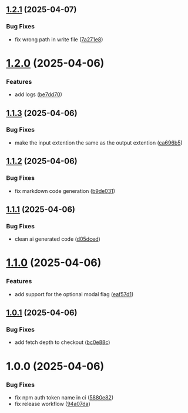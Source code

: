 ## [1.2.1](https://github.com/ahsansheikh94/jestsmith/compare/v1.2.0...v1.2.1) (2025-04-07)


### Bug Fixes

* fix wrong path in write file ([7a271e8](https://github.com/ahsansheikh94/jestsmith/commit/7a271e8fd877d28dd11637e23dc496eb00e12074))

# [1.2.0](https://github.com/ahsansheikh94/jestsmith/compare/v1.1.3...v1.2.0) (2025-04-06)


### Features

* add logs ([be7dd70](https://github.com/ahsansheikh94/jestsmith/commit/be7dd701fcd94c735f42d3b9a13e26e8d5fdf951))

## [1.1.3](https://github.com/ahsansheikh94/jestsmith/compare/v1.1.2...v1.1.3) (2025-04-06)


### Bug Fixes

* make the input extention the same as the output extention ([ca696b5](https://github.com/ahsansheikh94/jestsmith/commit/ca696b56fdebb1f57bab62cb2004933df64d3071))

## [1.1.2](https://github.com/ahsansheikh94/jestsmith/compare/v1.1.1...v1.1.2) (2025-04-06)


### Bug Fixes

* fix markdown code generation ([b9de031](https://github.com/ahsansheikh94/jestsmith/commit/b9de0312b37b390693f1a1aae3769e6990ae1f4e))

## [1.1.1](https://github.com/ahsansheikh94/jestsmith/compare/v1.1.0...v1.1.1) (2025-04-06)


### Bug Fixes

* clean ai generated code ([d05dced](https://github.com/ahsansheikh94/jestsmith/commit/d05dced5dce2f7e43f3fd1a55aac0f0b9e7127b1))

# [1.1.0](https://github.com/ahsansheikh94/jestsmith/compare/v1.0.1...v1.1.0) (2025-04-06)


### Features

* add support for the optional modal flag ([eaf57d1](https://github.com/ahsansheikh94/jestsmith/commit/eaf57d1c09febc01d6572012bc5af79e311606fb))

## [1.0.1](https://github.com/ahsansheikh94/jestsmith/compare/v1.0.0...v1.0.1) (2025-04-06)


### Bug Fixes

* add fetch depth to checkout ([bc0e88c](https://github.com/ahsansheikh94/jestsmith/commit/bc0e88c349f2b01a4c28f3aea929da7f5595acc8))

# 1.0.0 (2025-04-06)


### Bug Fixes

* fix npm auth token name in ci ([5880e82](https://github.com/ahsansheikh94/jestsmith/commit/5880e825e92a86a193cd3a58ab51ade0c533e019))
* fix release workflow ([94a07da](https://github.com/ahsansheikh94/jestsmith/commit/94a07da5759bb11ddeca91f9f6ab7fef48471775))
